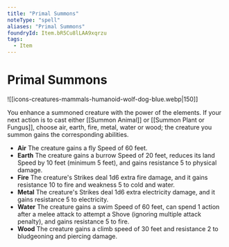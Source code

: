 ```yaml
---
title: "Primal Summons"
noteType: "spell"
aliases: "Primal Summons"
foundryId: Item.bR5Cu8lLAA9xqrzu
tags:
  - Item
---
```


# Primal Summons
![[icons-creatures-mammals-humanoid-wolf-dog-blue.webp|150]]

You enhance a summoned creature with the power of the elements. If your next action is to cast either [[Summon Animal]] or [[Summon Plant or Fungus]], choose air, earth, fire, metal, water or wood; the creature you summon gains the corresponding abilities.

*   **Air** The creature gains a fly Speed of 60 feet.
*   **Earth** The creature gains a burrow Speed of 20 feet, reduces its land Speed by 10 feet (minimum 5 feet), and gains resistance 5 to physical damage.
*   **Fire** The creature's Strikes deal 1d6 extra fire damage, and it gains resistance 10 to fire and weakness 5 to cold and water.
*   **Metal** The creature's Strikes deal 1d6 extra electricity damage, and it gains resistance 5 to electricity.
*   **Water** The creature gains a swim Speed of 60 feet, can spend 1 action after a melee attack to attempt a Shove (ignoring multiple attack penalty), and gains resistance 5 to fire.
*   **Wood** The creature gains a climb speed of 30 feet and resistance 2 to bludgeoning and piercing damage.
